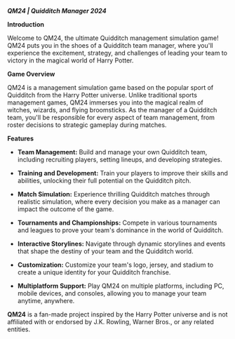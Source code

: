 **_QM24 | Quidditch Manager 2024_**                                                                                             

**Introduction**

Welcome to QM24, the ultimate Quidditch management simulation game! QM24 puts you in the shoes of a Quidditch team manager, where you'll experience the excitement, strategy, and challenges of leading your team to victory in the magical world of Harry Potter.

**Game Overview**

QM24 is a management simulation game based on the popular sport of Quidditch from the Harry Potter universe. Unlike traditional sports management games, QM24 immerses you into the magical realm of witches, wizards, and flying broomsticks. As the manager of a Quidditch team, you'll be responsible for every aspect of team management, from roster decisions to strategic gameplay during matches.

**Features**

- **Team Management:** Build and manage your own Quidditch team, including recruiting players, setting lineups, and developing strategies.

- **Training and Development:** Train your players to improve their skills and abilities, unlocking their full potential on the Quidditch pitch.

- **Match Simulation:** Experience thrilling Quidditch matches through realistic simulation, where every decision you make as a manager can impact the outcome of the game.

- **Tournaments and Championships:** Compete in various tournaments and leagues to prove your team's dominance in the world of Quidditch.

- **Interactive Storylines:** Navigate through dynamic storylines and events that shape the destiny of your team and the Quidditch world.

- **Customization:** Customize your team's logo, jersey, and stadium to create a unique identity for your Quidditch franchise.

- **Multiplatform Support:** Play QM24 on multiple platforms, including PC, mobile devices, and consoles, allowing you to manage your team anytime, anywhere.

**QM24** is a fan-made project inspired by the Harry Potter universe and is not affiliated with or endorsed by J.K. Rowling, Warner Bros., or any related entities. 
